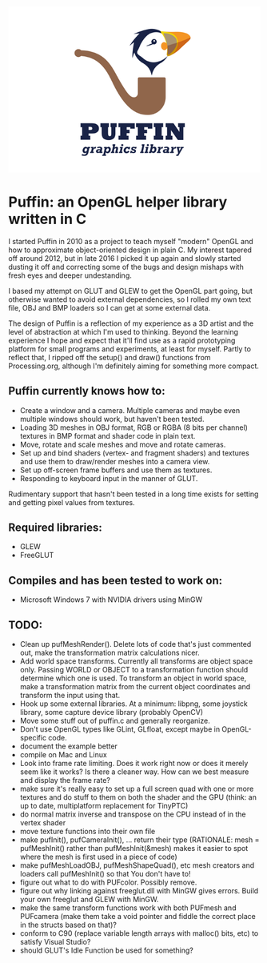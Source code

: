 ![Puffin Logo](logo.png)
# Puffin: an OpenGL helper library written in C

I started Puffin in 2010 as a project to teach myself "modern" OpenGL and how to approximate object-oriented design in plain C. 
My interest tapered off around 2012, but in late 2016 I picked it up again and slowly started dusting it off and correcting some of the bugs and design mishaps with fresh eyes and deeper undestanding. 

I based my attempt on GLUT and GLEW to get the OpenGL part going, but otherwise wanted to avoid external dependencies, so I rolled my own text file, OBJ and BMP loaders so I can get at some external data.

The design of Puffin is a reflection of my experience as a 3D artist and the level of abstraction at which I'm used to thinking. Beyond the learning experience I hope and expect that it'll find use as a rapid prototyping platform for small programs and experiments, at least for myself. Partly to reflect that, I ripped off the setup() and draw() functions from Processing.org, although I'm definitely aiming for something more compact.


## Puffin currently knows how to:
* Create a window and a camera. Multiple cameras and maybe even multiple windows should work, but haven't been tested.
* Loading 3D meshes in OBJ format, RGB or RGBA (8 bits per channel) textures in BMP format and shader code in plain text.
* Move, rotate and scale meshes and move and rotate cameras.
* Set up and bind shaders (vertex- and fragment shaders) and textures and use them to draw/render meshes into a camera view.
* Set up off-screen frame buffers and use them as textures.
* Responding to keyboard input in the manner of GLUT.

Rudimentary support that hasn't been tested in a long time exists for setting and getting pixel values from textures.


## Required libraries:
* GLEW
* FreeGLUT


## Compiles and has been tested to work on:
* Microsoft Windows 7 with NVIDIA drivers using MinGW


## TODO:

* Clean up pufMeshRender(). Delete lots of code that's just commented out, make the transformation matrix calculations nicer.
* Add world space transforms. Currently all transforms are object space only. Passing WORLD or OBJECT to a transformation function should determine which one is used. To transform an object in world space, make a transformation matrix from the current object coordinates and transform the input using that.
* Hook up some external libraries. At a minimum: libpng, some joystick library, some capture device library (probably OpenCV)
* Move some stuff out of puffin.c and generally reorganize.
* Don't use OpenGL types like GLint, GLfloat, except maybe in OpenGL-specific code. 
* document the example better
* compile on Mac and Linux
* Look into frame rate limiting. Does it work right now or does it merely seem like it works? Is there a cleaner way. How can we best measure and display the frame rate?
* make sure it's really easy to set up a full screen quad with one or more textures and do stuff to them on both the shader and the GPU (think: an up to date, multiplatform replacement for TinyPTC)
* do normal matrix inverse and transpose on the CPU instead of in the vertex shader
* move texture functions into their own file
* make pufInit(), pufCameraInit(), ... return their type (RATIONALE: mesh = pufMeshInit() rather than pufMeshInit(&mesh) makes it easier to spot where the mesh is first used in a piece of code)
* make pufMeshLoadOBJ, pufMeshShapeQuad(), etc mesh creators and loaders call pufMeshInit() so that You don't have to!
* figure out what to do with PUFcolor. Possibly remove.
* figure out why linking against freeglut.dll with MinGW gives errors. Build your own freeglut and GLEW with MinGW.
* make the same transform functions work with both PUFmesh and PUFcamera (make them take a void pointer and fiddle the correct place in the structs based on that)?
* conform to C90 (replace variable length arrays with malloc() bits, etc) to satisfy Visual Studio?
* should GLUT's Idle Function be used for something?
